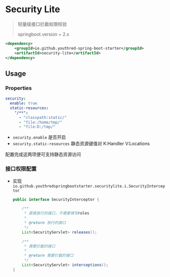 # Security Lite

> 轻量级接口拦截权限校验
>
> springboot.version = 2.x

```xml
<dependency>
    <groupId>io.github.youthred-spring-boot-starter</groupId>
    <artifactId>security-lite</artifactId>
</dependency>
```

## Usage

### Properties

```yaml
security:
  enable: true
  static-resources:
    "/**":
      - "classpath:static/"
      - "file:/home/tmp/"
      - "file:D:/tmp/"
```

- `security.enable` 是否开启
- `security.static-resources` 静态资源键值对 K:Handler V:Locations

配置完成这两项便可支持静态资源访问

### 接口权限配置

- 实现 `io.github.youthredspringbootstarter.securitylite.i.SecurityInterceptor`

    ```java
    public interface SecurityInterceptor {
    
        /**
         * 直接放行的接口，不需要填写roles
         *
         * @return 放行的接口
         */
        List<SecurityServlet> releases();
    
        /**
         * 需要拦截的接口
         *
         * @return 需要拦截的接口
         */
        List<SecurityServlet> interceptions();
    }
    ```